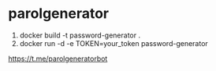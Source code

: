 # parolgenerator

1. docker build -t password-generator .
2. docker run -d -e TOKEN=your_token password-generator

https://t.me/parolgeneratorbot
